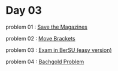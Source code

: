 # Day 03

problem 01 : [ Save the Magazines ](https://codeforces.com/problemset/problem/1743/C)

problem 02 : [ Move Brackets ](https://codeforces.com/problemset/problem/1374/C)

problem 03 : [ Exam in BerSU (easy version) ](https://codeforces.com/problemset/problem/1185/C1)

problem 04 : [ Bachgold Problem ](https://codeforces.com/problemset/problem/749/A)

